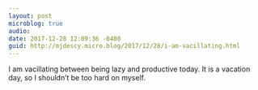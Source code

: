 ```yaml
---
layout: post
microblog: true
audio: 
date: 2017-12-28 12:09:36 -0400
guid: http://mjdescy.micro.blog/2017/12/28/i-am-vacillating.html
---
```

I am vacillating between being lazy and productive today. It is a vacation day, so I shouldn’t be too hard on myself.
